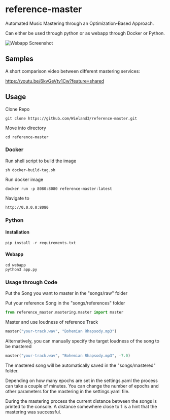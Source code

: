 # reference-master

Automated Music Mastering through an Optimization-Based Approach. 

Can either be used through python or as webapp through Docker or Python.

![Webapp Screenshot](https://github.com/Wieland3/reference-master/blob/main/Resources/Screenshot.png?raw=true)


## Samples 
A short comparison video between different mastering services:

https://youtu.be/6kvGeVtv1Cw?feature=shared

## Usage

Clone Repo 

```
git clone https://github.com/Wieland3/reference-master.git
```

Move into directory

```
cd reference-master
```

### Docker

Run shell script to build the image 
```
sh docker-build-tag.sh
```

Run docker image 
```
docker run -p 8080:8080 reference-master:latest
```

Navigate to 
```
http://0.0.0.0:8080
```


### Python
#### Installation

```python
pip install -r requirements.txt
```

#### Webapp

```
cd webapp
python3 app.py
```

### Usage through Code

Put the Song you want to master in the "songs/raw" folder 

Put your reference Song in the "songs/references" folder

```python
from reference_master.mastering.master import master
```
Master and use loudness of reference Track 

```python
master("your-track.wav", "Bohemian Rhapsody.mp3")
```
Alternatively, you can manually specify the target loudness of the song to be mastered

```python
master("your-track.wav", "Bohemian Rhapsody.mp3", -7.0)
```
The mastered song will be automatically saved in the "songs/mastered" folder. 

Depending on how many epochs are set in the settings.yaml the process can take a couple of minutes.
You can change the number of epochs and other parameters for the mastering in the settings.yaml file.

During the mastering process the current distance between the songs is printed to the console. 
A distance somewhere close to 1 is a hint that the mastering was successful.
